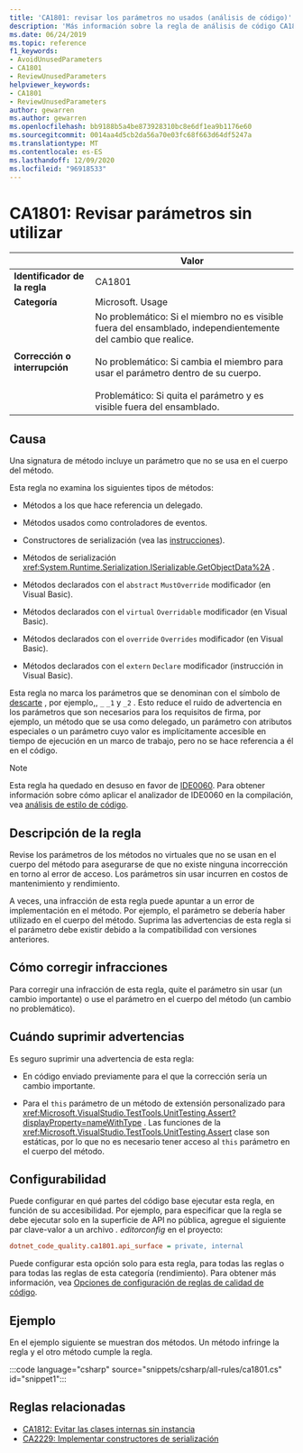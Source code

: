 ```yaml
---
title: 'CA1801: revisar los parámetros no usados (análisis de código)'
description: 'Más información sobre la regla de análisis de código CA1801: revisar parámetros no usados'
ms.date: 06/24/2019
ms.topic: reference
f1_keywords:
- AvoidUnusedParameters
- CA1801
- ReviewUnusedParameters
helpviewer_keywords:
- CA1801
- ReviewUnusedParameters
author: gewarren
ms.author: gewarren
ms.openlocfilehash: bb9188b5a4be873928310bc8e6df1ea9b1176e60
ms.sourcegitcommit: 0014aa4d5cb2da56a70e03fc68f663d64df5247a
ms.translationtype: MT
ms.contentlocale: es-ES
ms.lasthandoff: 12/09/2020
ms.locfileid: "96918533"
---
```

# <a name="ca1801-review-unused-parameters"></a>CA1801: Revisar parámetros sin utilizar

| | Valor |
|-|-|
| **Identificador de la regla** |CA1801|
| **Categoría** |Microsoft. Usage|
| **Corrección o interrupción** |No problemático: Si el miembro no es visible fuera del ensamblado, independientemente del cambio que realice.<br/><br/>No problemático: Si cambia el miembro para usar el parámetro dentro de su cuerpo.<br/><br/>Problemático: Si quita el parámetro y es visible fuera del ensamblado.|

## <a name="cause"></a>Causa

Una signatura de método incluye un parámetro que no se usa en el cuerpo del método.

Esta regla no examina los siguientes tipos de métodos:

- Métodos a los que hace referencia un delegado.

- Métodos usados como controladores de eventos.

- Constructores de serialización (vea las [instrucciones](../../../standard/serialization/serialization-guidelines.md#runtime-serialization)).

- Métodos de serialización <xref:System.Runtime.Serialization.ISerializable.GetObjectData%2A> .

- Métodos declarados con el `abstract` `MustOverride` modificador (en Visual Basic).

- Métodos declarados con el `virtual` `Overridable` modificador (en Visual Basic).

- Métodos declarados con el `override` `Overrides` modificador (en Visual Basic).

- Métodos declarados con el `extern` `Declare` modificador (instrucción in Visual Basic).

Esta regla no marca los parámetros que se denominan con el símbolo de [descarte](../../../csharp/discards.md) , por ejemplo,, `_` `_1` y `_2` . Esto reduce el ruido de advertencia en los parámetros que son necesarios para los requisitos de firma, por ejemplo, un método que se usa como delegado, un parámetro con atributos especiales o un parámetro cuyo valor es implícitamente accesible en tiempo de ejecución en un marco de trabajo, pero no se hace referencia a él en el código.

> [!NOTE]
> Esta regla ha quedado en desuso en favor de [IDE0060](../style-rules/ide0060.md). Para obtener información sobre cómo aplicar el analizador de IDE0060 en la compilación, vea [análisis de estilo de código](../overview.md#code-style-analysis).

## <a name="rule-description"></a>Descripción de la regla

Revise los parámetros de los métodos no virtuales que no se usan en el cuerpo del método para asegurarse de que no existe ninguna incorrección en torno al error de acceso. Los parámetros sin usar incurren en costos de mantenimiento y rendimiento.

A veces, una infracción de esta regla puede apuntar a un error de implementación en el método. Por ejemplo, el parámetro se debería haber utilizado en el cuerpo del método. Suprima las advertencias de esta regla si el parámetro debe existir debido a la compatibilidad con versiones anteriores.

## <a name="how-to-fix-violations"></a>Cómo corregir infracciones

Para corregir una infracción de esta regla, quite el parámetro sin usar (un cambio importante) o use el parámetro en el cuerpo del método (un cambio no problemático).

## <a name="when-to-suppress-warnings"></a>Cuándo suprimir advertencias

Es seguro suprimir una advertencia de esta regla:

- En código enviado previamente para el que la corrección sería un cambio importante.

- Para el `this` parámetro de un método de extensión personalizado para <xref:Microsoft.VisualStudio.TestTools.UnitTesting.Assert?displayProperty=nameWithType> . Las funciones de la <xref:Microsoft.VisualStudio.TestTools.UnitTesting.Assert> clase son estáticas, por lo que no es necesario tener acceso al `this` parámetro en el cuerpo del método.

## <a name="configurability"></a>Configurabilidad

Puede configurar en qué partes del código base ejecutar esta regla, en función de su accesibilidad. Por ejemplo, para especificar que la regla se debe ejecutar solo en la superficie de API no pública, agregue el siguiente par clave-valor a un archivo *. editorconfig* en el proyecto:

```ini
dotnet_code_quality.ca1801.api_surface = private, internal
```

Puede configurar esta opción solo para esta regla, para todas las reglas o para todas las reglas de esta categoría (rendimiento). Para obtener más información, vea [Opciones de configuración de reglas de calidad de código](../code-quality-rule-options.md).

## <a name="example"></a>Ejemplo

En el ejemplo siguiente se muestran dos métodos. Un método infringe la regla y el otro método cumple la regla.

:::code language="csharp" source="snippets/csharp/all-rules/ca1801.cs" id="snippet1":::

## <a name="related-rules"></a>Reglas relacionadas

- [CA1812: Evitar las clases internas sin instancia](ca1812.md)
- [CA2229: Implementar constructores de serialización](ca2229.md)
